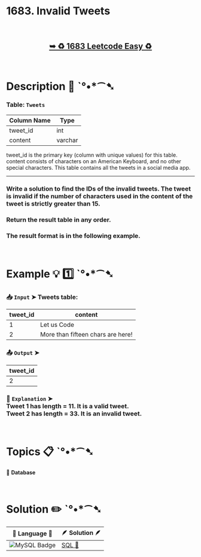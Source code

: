 # 1683. Invalid Tweets

</br>

<h2 align="center"> 

<a href="https://leetcode.com/problems/invalid-tweets/description/?envType=study-plan-v2&envId=top-sql-50"><strong>➥ ♻️ 1683 Leetcode Easy ♻️ </strong></a>
</h2>

</br>

# Description 📜 ˋ°•*⁀➷

### Table: `Tweets`

| Column Name    | Type    |
| ---------------|---------|
| tweet_id       | int     |
| content        | varchar |


tweet_id is the primary key (column with unique values) for this table.
content consists of characters on an American Keyboard, and no other special characters.
This table contains all the tweets in a social media app.

---

### Write a solution to find the IDs of the invalid tweets. The tweet is invalid if the number of characters used in the content of the tweet is strictly greater than 15.

### Return the result table in any order.

### The result format is in the following example.

</br>

# Example 💡 1️⃣ ˋ°•*⁀➷

  ### 📥 `Input`  ➤ Tweets table:

| tweet_id | content                           |
| -------- | --------------------------------- |
| 1        | Let us Code                       |
| 2        | More than fifteen chars are here! |

  ### 📤 `Output`  ➤

| tweet_id |
| -------- |
| 2        |

  ### 🔦 `Explanation`  ➤ </br> Tweet 1 has length = 11. It is a valid tweet.</br> Tweet 2 has length = 33. It is an invalid tweet.

</br>

# Topics 📋 ˋ°•*⁀➷

🔸 **Database**  </br>

</br>

# Solution ✏️ ˋ°•*⁀➷

| 📒 Language 📒  | 🪶 Solution 🪶 |
| ------------- | ------------- |
|  ![MySQL Badge](https://img.shields.io/badge/MySQL-4479A1?logo=mysql&logoColor=fff&style=for-the-badge)  | [SQL 🕍]() |